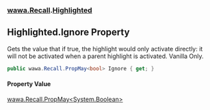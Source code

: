 ### [wawa.Recall](wawa.Recall.md 'wawa.Recall').[Highlighted](Highlighted.md 'wawa.Recall.Highlighted')

## Highlighted.Ignore Property

Gets the value that if true, the highlight would only activate directly: it  
will not be activated when a parent highlight is activated. Vanilla Only.

```csharp
public wawa.Recall.PropMay<bool> Ignore { get; }
```

#### Property Value
[wawa.Recall.PropMay&lt;](PropMay{T}.md 'wawa.Recall.PropMay<T>')[System.Boolean](https://docs.microsoft.com/en-us/dotnet/api/System.Boolean 'System.Boolean')[&gt;](PropMay{T}.md 'wawa.Recall.PropMay<T>')